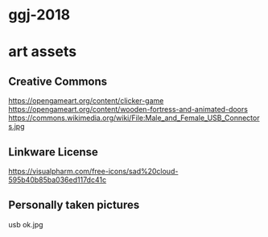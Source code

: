 # ggj-2018

# art assets

## Creative Commons
https://opengameart.org/content/clicker-game  
https://opengameart.org/content/wooden-fortress-and-animated-doors  
https://commons.wikimedia.org/wiki/File:Male_and_Female_USB_Connectors.jpg  

## Linkware License
https://visualpharm.com/free-icons/sad%20cloud-595b40b85ba036ed117dc41c

## Personally taken pictures
usb ok.jpg